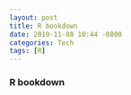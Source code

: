 ```yaml
---
layout: post
title: R bookdown
date: 2019-11-08 10:44 -0800
categories: Tech
tags: [R]
---
```


### R bookdown
